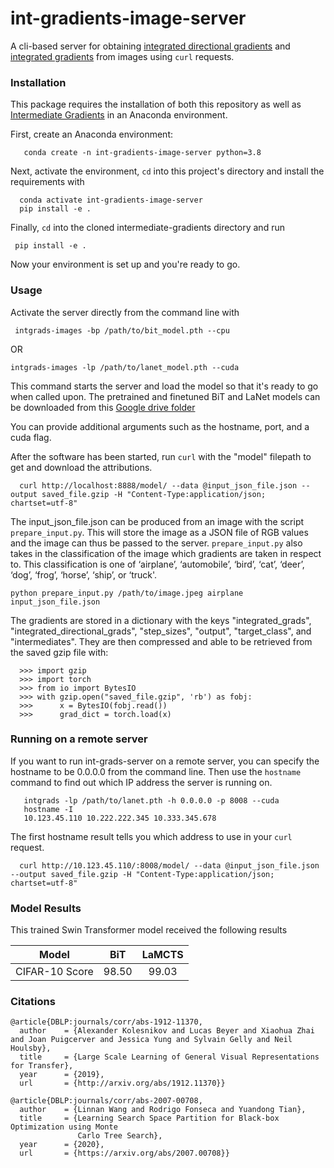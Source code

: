 # int-gradients-image-server
A cli-based server for obtaining [integrated directional gradients](https://github.com/kh8fb/intermediate-gradients) and [integrated gradients](https://arxiv.org/abs/1703.01365) from images using `curl` requests.

### Installation

This package requires the installation of both this repository as well as [Intermediate Gradients](https://github.com/kh8fb/intermediate-gradients) in an Anaconda environment.

First, create an Anaconda environment:

       conda create -n int-gradients-image-server python=3.8

Next, activate the environment, `cd` into this project's directory and install the requirements with

      conda activate int-gradients-image-server
      pip install -e .

Finally, `cd` into the cloned intermediate-gradients directory and run

	 pip install -e .

Now your environment is set up and you're ready to go.

### Usage
Activate the server directly from the command line with

	 intgrads-images -bp /path/to/bit_model.pth --cpu

OR

	intgrads-images -lp /path/to/lanet_model.pth --cuda

This command starts the server and load the model so that it's ready to go when called upon.
The pretrained and finetuned BiT and LaNet models can be downloaded from this [Google drive folder](https://drive.google.com/drive/u/0/folders/1KtuVv2GPtbcuy9fifuCXySuqQhcPc-nO)

You can provide additional arguments such as the hostname, port, and a cuda flag.

After the software has been started, run `curl` with the "model" filepath to get and download the attributions.

      curl http://localhost:8888/model/ --data @input_json_file.json --output saved_file.gzip -H "Content-Type:application/json; chartset=utf-8"

The input_json_file.json can be produced from an image with the script `prepare_input.py`. This will store the image as a JSON file of RGB values and the image can thus be passed to the server. `prepare_input.py` also takes in the classification of the image which gradients are taken in respect to.  This classification is one of ‘airplane’, ‘automobile’, ‘bird’, ‘cat’, ‘deer’, ‘dog’, ‘frog’, ‘horse’, ‘ship’, or ‘truck'.

    python prepare_input.py /path/to/image.jpeg airplane input_json_file.json

The gradients are stored in a dictionary with the keys "integrated_grads", "integrated_directional_grads", "step_sizes", "output", "target_class", and "intermediates".  They are then compressed and able to be retrieved from the saved gzip file with:

      >>> import gzip
      >>> import torch
      >>> from io import BytesIO
      >>> with gzip.open("saved_file.gzip", 'rb') as fobj:
      >>>      x = BytesIO(fobj.read())
      >>>      grad_dict = torch.load(x)


### Running on a remote server
If you want to run int-grads-server on a remote server, you can specify the hostname to be 0.0.0.0 from the command line.  Then use the `hostname` command to find out which IP address the server is running on.

       intgrads -lp /path/to/lanet.pth -h 0.0.0.0 -p 8008 --cuda
       hostname -I
       10.123.45.110 10.222.222.345 10.333.345.678

The first hostname result tells you which address to use in your `curl` request.

      curl http://10.123.45.110/:8008/model/ --data @input_json_file.json --output saved_file.gzip -H "Content-Type:application/json; chartset=utf-8"


### Model Results

This trained Swin Transformer model received the following results

|      Model     |  BiT  | LaMCTS |
|:--------------:|:-----:|:------:|
| CIFAR-10 Score | 98.50 |  99.03 |

### Citations

```
@article{DBLP:journals/corr/abs-1912-11370,
  author    = {Alexander Kolesnikov and Lucas Beyer and Xiaohua Zhai and Joan Puigcerver and Jessica Yung and Sylvain Gelly and Neil Houlsby},
  title     = {Large Scale Learning of General Visual Representations for Transfer},
  year      = {2019},
  url       = {http://arxiv.org/abs/1912.11370}}
```

```
@article{DBLP:journals/corr/abs-2007-00708,
  author    = {Linnan Wang and Rodrigo Fonseca and Yuandong Tian},
  title     = {Learning Search Space Partition for Black-box Optimization using Monte
               Carlo Tree Search},
  year      = {2020},
  url       = {https://arxiv.org/abs/2007.00708}}
```